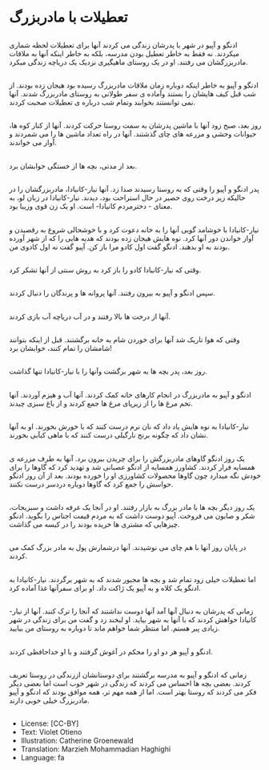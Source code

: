 # تعطیلات با مادربزرگ

##
ادنگو و آپیو در شهر با پدرشان زندگی می کردند آنها برای تعطیلات لحظه شماری میکردند. نه فقط به خاطر تعطیل بودن مدرسه، بلکه به خاطر اینکه آنها به ملاقات مادربزرگشان می رفتند. او در یک روستای ماهیگیری نزدیک یک دریاچه زندگی میکرد.

##
ادنگو و آپیو به خاطر اینکه دوباره زمان ملاقات مادربزرگ رسیده بود هیجان زده بودند. از شب قبل کیف هایشان را بستند وآماده ی سفر طولانی به روستای مادربزرگ شدند. آنها نمی توانستند بخوابند وتمام شب درباره ی تعطیلات صحبت کردند.

##
روز بعد، صبح زود آنها با ماشین پدرشان به سمت روستا حرکت کردند. آنها از کنار کوه ها، حیوانات وحشی و مزرعه های چای گذشتند. آنها در راه تعداد ماشین ها را می شمردند و آواز می خواندند.

##
بعد از مدتی، بچه ها از خستگی خوابشان برد.

##
پدر ادنگو و آپیو را وقتی که به روستا رسیدند صدا زد. آنها نیار-کانیادا، مادربزرگشان را در حالیکه زیر درخت روی حصیر در حال استراحت بود، دیدند. نیار-کانیادا در زبان لو، به معنای - دخترمردم کانیادا- است. او یک زن قوی وزیبا بود.

##
نیار-کانیادا با خوشامد گویی آنها را به خانه دعوت کرد و با خوشحالی شروع به رقصیدن و آواز خواندن دور آنها کرد. نوه هایش هیجان زده بودند که هدیه هایی را که از شهر آورده بودند به او بدهند. ادنگو گفت اول کادو مرا باز کن. آپیو گفت نه اول کادوی من.

##
وقتی که نیار-کانیادا کادو را باز کرد به روش سنتی از آنها تشکر کرد.

##
سپس ادنگو و آپیو به بیرون رفتند. آنها پروانه ها و پرندگان را دنبال کردند.

##
آنها از درخت ها بالا رفتند و در آب دریاچه آب بازی کردند.

##
وقتی که هوا تاریک شد آنها برای خوردن شام به خانه برگشتند. قبل از اینکه بتوانند شامشان را تمام کنند، خوابشان برد!

##
روز بعد، پدر بچه ها به شهر برگشت وآنها را با نیار-کانیادا تنها گذاشت.

##
ادنگو و آپیو به مادربزرگ در انجام کارهای خانه کمک کردند. آنها آب و هیزم آوردند. آنها تخم مرغ ها را از زیرپای مرغ ها جمع کردند و از باغ سبزی چیدند.

##
نیار-کانیادا به نوه هایش یاد داد که نان نرم درست کنند که با خورش بخورند. او به آنها نشان داد که چگونه برنج نارگیلی درست کنند که با ماهی کبآبی بخورند.

##
یک روز ادنگو گاوهای مادربزرگش را برای چریدن بیرون برد. آنها به طرف مزرعه ی همسایه فرار کردند. کشاورز همسایه از ادنگو عصبانی شد و تهدید کرد که گاوها را برای خودش نگه میدارد چون گاوها محصولات کشاورزی او را خورده بودند. بعد از آن روز ادنگو حواسش را جمع کرد که گاوها دوباره دردسر درست نکنند.

##
یک روز دیگر بچه ها با مادر بزرگ به بازار رفتند. او در آنجا یک غرفه داشت و سبزیجات، شکر و صابون می فروخت. آپیو دوست داشت که به مردم قیمت اجناس را بگوید. ادنگو چیزهایی که مشتری ها خریده بودند را در کیسه می گذاشت.

##
در پایان روز آنها با هم چای می نوشیدند. آنها درشمارش پول به مادر بزرگ کمک می کردند.

##
اما تعطیلات خیلی زود تمام شد و بچه ها مجبور شدند که به شهر برگردند. نیار-کانیادا به ادنگو یک کلاه و به آپیو یک ژاکت داد. او برای سفرآنها غذا آماده کرد.

##
زمانی که پدرشان به دنبال آنها آمد آنها دوست نداشتند که آنجا را ترک کنند. آنها از نیار-کانیادا خواهش کردند که با آنها به شهر بیاید. او لبخند زد و گفت من برای زندگی در شهر زیادی پیر هستم. اما منتظر شما خواهم ماند تا دوباره به روستای من بیایید.

##
ادنگو و آپیو هر دو او را محکم در آغوش گرفتند و با او خداحافظی کردند.

##
زمانی که ادنگو و آپیو به مدرسه برگشتند برای دوستانشان اززندگی در روستا تعریف کردند. بعضی بچه ها احساس می کردند که زندگی در شهر خوب است اما بعضی دیگر فکر می کردند که روستا بهتر است. اما از همه مهم تر، همه موافق بودند که ادنگو و آپیو مادربزرگ خیلی خوبی دارند.

##
* License: [CC-BY]
* Text: Violet Otieno
* Illustration: Catherine Groenewald
* Translation: Marzieh Mohammadian Haghighi
* Language: fa
